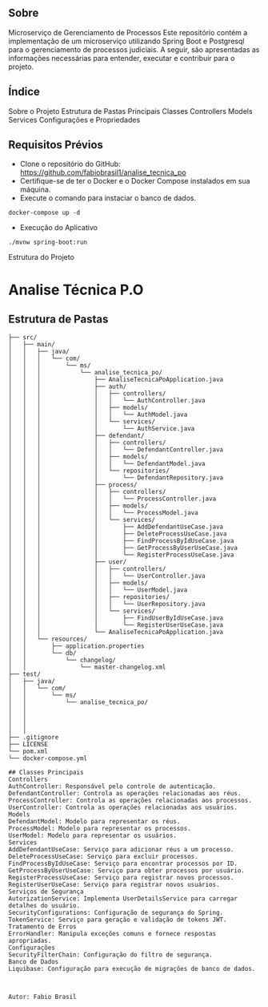 ## Sobre
Microserviço de Gerenciamento de Processos
Este repositório contém a implementação de um microserviço utilizando Spring Boot e Postgresql para o gerenciamento de processos judiciais. A seguir, são apresentadas as informações necessárias para entender, executar e contribuir para o projeto.

## Índice
Sobre o Projeto
Estrutura de Pastas
Principais Classes
Controllers
Models
Services
Configurações e Propriedades


## Requisitos Prévios
- Clone o repositório do GitHub: https://github.com/fabiobrasil1/analise_tecnica_po
- Certifique-se de ter o Docker e o Docker Compose instalados em sua máquina.
- Execute o comando para instaciar o banco de dados.
```
docker-compose up -d
```

- Execução do Aplicativo

```
./mvnw spring-boot:run

```

Estrutura do Projeto
# Analise Técnica P.O

## Estrutura de Pastas

```plaintext
├── src/
│   ├── main/
│   │   ├── java/
│   │   │   └── com/
│   │   │       └── ms/
│   │   │           └── analise_tecnica_po/
│   │   │               ├── AnaliseTecnicaPoApplication.java
│   │   │               ├── auth/
│   │   │               │   ├── controllers/
│   │   │               │   │   └── AuthController.java
│   │   │               │   ├── models/
│   │   │               │   │   └── AuthModel.java
│   │   │               │   └── services/
│   │   │               │       └── AuthService.java
│   │   │               ├── defendant/
│   │   │               │   ├── controllers/
│   │   │               │   │   └── DefendantController.java
│   │   │               │   ├── models/
│   │   │               │   │   └── DefendantModel.java
│   │   │               │   └── repositories/
│   │   │               │       └── DefendantRepository.java
│   │   │               ├── process/
│   │   │               │   ├── controllers/
│   │   │               │   │   └── ProcessController.java
│   │   │               │   ├── models/
│   │   │               │   │   └── ProcessModel.java
│   │   │               │   └── services/
│   │   │               │       ├── AddDefendantUseCase.java
│   │   │               │       ├── DeleteProcessUseCase.java
│   │   │               │       ├── FindProcessByIdUseCase.java
│   │   │               │       ├── GetProcessByUserUseCase.java
│   │   │               │       └── RegisterProcessUseCase.java
│   │   │               ├── user/
│   │   │               │   ├── controllers/
│   │   │               │   │   └── UserController.java
│   │   │               │   ├── models/
│   │   │               │   │   └── UserModel.java
│   │   │               │   ├── repositories/
│   │   │               │   │   └── UserRepository.java
│   │   │               │   └── services/
│   │   │               │       ├── FindUserByIdUseCase.java
│   │   │               │       └── RegisterUserUseCase.java
│   │   │               └── AnaliseTecnicaPoApplication.java
│   │   └── resources/
│   │       ├── application.properties
│   │       └── db/
│   │           └── changelog/
│   │               └── master-changelog.xml
├── test/
│   ├── java/
│   │   └── com/
│   │       └── ms/
│   │           └── analise_tecnica_po/
│   │               
│   │               
│   │              
│   │                   
├── .gitignore
├── LICENSE
└── pom.xml
└── docker-compose.yml

## Classes Principais
Controllers
AuthController: Responsável pelo controle de autenticação.
DefendantController: Controla as operações relacionadas aos réus.
ProcessController: Controla as operações relacionadas aos processos.
UserController: Controla as operações relacionadas aos usuários.
Models
DefendantModel: Modelo para representar os réus.
ProcessModel: Modelo para representar os processos.
UserModel: Modelo para representar os usuários.
Services
AddDefendantUseCase: Serviço para adicionar réus a um processo.
DeleteProcessUseCase: Serviço para excluir processos.
FindProcessByIdUseCase: Serviço para encontrar processos por ID.
GetProcessByUserUseCase: Serviço para obter processos por usuário.
RegisterProcessUseCase: Serviço para registrar novos processos.
RegisterUserUseCase: Serviço para registrar novos usuários.
Serviços de Segurança
AutorizationService: Implementa UserDetailsService para carregar detalhes do usuário.
SecurityConfigurations: Configuração de segurança do Spring.
TokenService: Serviço para geração e validação de tokens JWT.
Tratamento de Erros
ErrorHandler: Manipula exceções comuns e fornece respostas apropriadas.
Configurações
SecurityFilterChain: Configuração do filtro de segurança.
Banco de Dados
Liquibase: Configuração para execução de migrações de banco de dados.



Autor: Fabio Brasil
